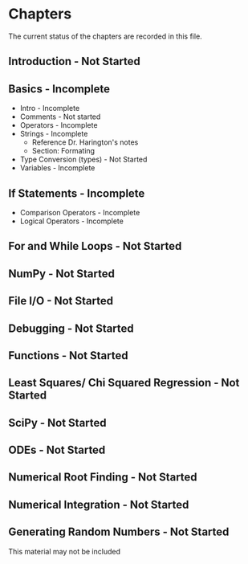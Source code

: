 # Chapters

The current status of the chapters are recorded in this file.

## Introduction - Not Started

## Basics - Incomplete

- Intro - Incomplete
- Comments - Not started
- Operators - Incomplete
- Strings - Incomplete
    - Reference Dr. Harington's notes
    - Section: Formating
- Type Conversion (types) - Not Started
- Variables - Incomplete

## If Statements - Incomplete

- Comparison Operators - Incomplete
- Logical Operators - Incomplete

## For and While Loops - Not Started

## NumPy - Not Started

## File I/O - Not Started

## Debugging - Not Started

## Functions - Not Started

## Least Squares/ Chi Squared Regression - Not Started

## SciPy - Not Started

## ODEs - Not Started

## Numerical Root Finding - Not Started

## Numerical Integration - Not Started

## Generating Random Numbers - Not Started

This material may not be included